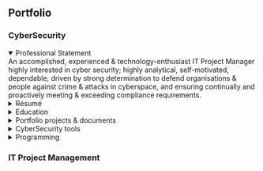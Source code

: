 ## Portfolio

### CyberSecurity
<details open>
  <summary>Professional Statement</summary>
  An accomplished, experienced & technology-enthusiast IT Project Manager highly interested in cyber security; 
  highly analytical, self-motivated, dependable; driven by strong determination to defend organisations & people against crime & attacks in cyberspace, and ensuring continually and proactively meeting & exceeding  compliance requirements.
</details>
<details>
  <summary>Résumé</summary>
</details>
<details>
  <summary>Education</summary>
</details>
<details>
  <summary>Portfolio projects & documents</summary>

From **Google Cybersecurity Professional Certificate** 

  **a. Security Audit:** 
       [Goal](https://github.com/rajibgc/Portfolio/files/12883531/Botium.Toys_.Scope.goals.and.risk.assessment.report.pdf) | 
       [Risk Assessment & Compliance Report](https://github.com/rajibgc/Portfolio/files/12883535/Controls.and.compliance.checklist.pdf)

  **b. Linux file permissions**
       [Setting file/directory permissions](https://github.com/rajibgc/Portfolio/files/12883416/File.permissions.in.Linux.pdf)
  
  **c. Querying / filtering data with SQL**
       [Apply filters to SQL queries](https://github.com/rajibgc/Portfolio/files/12896428/Apply.filters.to.SQL.queries.pdf)

       
  
  
</details>
<details>
  <summary>CyberSecurity tools</summary>
  
  SIEM tools (Security Information & Event Mgt): for collection, analysis & alerting, but not for responding to contain a threat when an incident occurs.  
     - Splunk Enterprise (for internally hosted) | Splunk Cloud (for cloud hosted - managed by Splunk themselves/SaaS)
     - Chronicle (by Google)
     - Microsoft Sentinel (erstwhile Azure Sentinel)
  
  SOAR tools (Security Orchestration, Automation, and Response): for automated response (typically containment measures when an incident occurs)
     - Microsoft Sentinel (erstwhile Azure Sentinel)
     - IBM QRadar
     - Splunk SOAR
     - Exabeam
     - Palo Alto Cortex XSOAR,
     - Chronicle SOAR
     - Fortinet FortiSOAR
     - Trellix ePolicy Orchestrator

  IDS (Intrusion Detection System): Could be Host-based or Network-based. Examples are: Suricata, SolarWinds, Splunk, AlienVault OSSIM, Snort, Zeek, IBM QRadar, Security Onion,Open WIPS-NG, Sagan.

  How is IDS different from SIEM? IDS covers the Security Event Management part of SIEM - i.e. focussed only on examining live network traffic (but not on saved log data).
  
  IPS (Intrusion Prevention System): Examples are: Cisco Secure Firewall, TrendMicro TippingPoint, McAfee, Trellix, AlertLogic MDR, SecurityOnion, Palo Alto Networks Threat Prevention, Suricata, Snort, OSSEC, Zeek, Sagan.
  
  
</details>
<details>
  <summary>Programming</summary>
</details>

### IT Project Management
